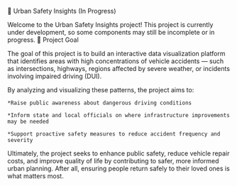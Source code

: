 🚧 Urban Safety Insights (In Progress)

Welcome to the Urban Safety Insights project!
This project is currently under development, so some components may still be incomplete or in progress.
🎯 Project Goal

The goal of this project is to build an interactive data visualization platform that identifies areas with high concentrations of vehicle accidents — such as intersections, highways, regions affected by severe weather, or incidents involving impaired driving (DUI).

By analyzing and visualizing these patterns, the project aims to:

    *Raise public awareness about dangerous driving conditions

    *Inform state and local officials on where infrastructure improvements may be needed

    *Support proactive safety measures to reduce accident frequency and severity

Ultimately, the project seeks to enhance public safety, reduce vehicle repair costs, and improve quality of life by contributing to safer, more informed urban planning. After all, ensuring people return safely to their loved ones is what matters most.
